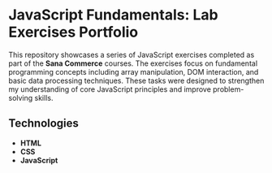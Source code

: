 # JavaScript Fundamentals: Lab Exercises Portfolio

This repository showcases a series of JavaScript exercises completed as part of the **Sana Commerce** courses. The exercises focus on fundamental programming concepts including array manipulation, DOM interaction, and basic data processing techniques. These tasks were designed to strengthen my understanding of core JavaScript principles and improve problem-solving skills.

## Technologies

- **HTML**
- **CSS**
- **JavaScript**
